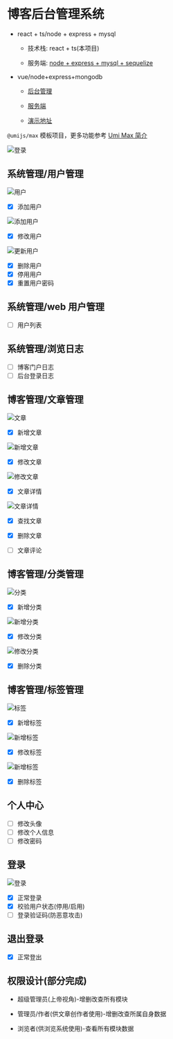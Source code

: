 # 博客后台管理系统

- react + ts/node + express + mysql

  - 技术栈: react + ts(本项目)

  - 服务端: [node + express + mysql + sequelize](https://github.com/zhengyiliang/nest-birds-server)

- vue/node+express+mongodb

  - [后台管理](https://gitee.com/zheng_yiliang/my_blog/tree/master/blog_admin)

  - [服务端](https://gitee.com/zheng_yiliang/my_blog/tree/master/blog_server)

  - [演示地址](https://zhengyiliang.cn/admin)

`@umijs/max` 模板项目，更多功能参考 [Umi Max 简介](https://next.umijs.org/zh-CN/docs/max/introduce)

![登录](./doc/home.jpg)

## 系统管理/用户管理

![用户](./doc/user.jpg)

- [x] 添加用户

![添加用户](./doc/createUser.jpg)

- [x] 修改用户

![更新用户](./doc/updateUser.jpg)

- [x] 删除用户
- [x] 停用用户
- [x] 重置用户密码

## 系统管理/web 用户管理

- [ ] 用户列表

## 系统管理/浏览日志

- [ ] 博客门户日志
- [ ] 后台登录日志

## 博客管理/文章管理

![文章](./doc/article.jpg)

- [x] 新增文章

![新增文章](./doc/newArticle.jpg)

- [x] 修改文章

![修改文章](./doc/updateArticle.jpg)

- [x] 文章详情

![文章详情](./doc/detailArticle.jpg)

- [x] 查找文章

- [x] 删除文章

- [ ] 文章评论

## 博客管理/分类管理

![分类](./doc/category.jpg)

- [x] 新增分类

![新增分类](./doc/createCategory.jpg)

- [x] 修改分类

![修改分类](./doc/updateCategory.jpg)

- [x] 删除分类

## 博客管理/标签管理

![标签](./doc/tag.jpg)

- [x] 新增标签

![新增标签](./doc/createTag.jpg)

- [x] 修改标签

![新增标签](./doc/updateTag.jpg)

- [x] 删除标签

## 个人中心

- [ ] 修改头像
- [ ] 修改个人信息
- [ ] 修改密码

## 登录

![登录](./doc/login.jpg)

- [x] 正常登录
- [x] 校验用户状态(停用/启用)
- [ ] 登录验证码(防恶意攻击)

## 退出登录

- [x] 正常登出

## 权限设计(部分完成)

- 超级管理员(上帝视角)-增删改查所有模块

- 管理员/作者(供文章创作者使用)-增删改查所属自身数据

- 浏览者(供浏览系统使用)-查看所有模块数据
